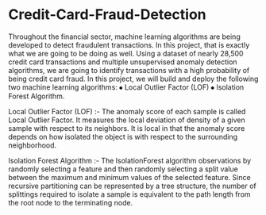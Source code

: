 # Credit-Card-Fraud-Detection
Throughout the financial sector, machine learning algorithms are being developed to detect fraudulent transactions. 
In this project, that is exactly what we are going to be doing as well. 
Using a dataset of nearly 28,500 credit card transactions and multiple unsupervised anomaly detection algorithms, we are going to identify transactions with a high probability of being credit card fraud.
In this project, we will build and deploy the following two machine learning algorithms:
⦁	Local Outlier Factor (LOF)
⦁	Isolation Forest Algorithm.

Local Outlier Factor (LOF) :-
The anomaly score of each sample is called Local Outlier Factor. It measures the local deviation of density of a given sample with respect to its neighbors. It is local in that the anomaly score depends on how isolated the object is with respect to the surrounding neighborhood.

Isolation Forest Algorithm :-
The IsolationForest algorithm observations by randomly selecting a feature and then randomly selecting a split value between the maximum and minimum values of the selected feature.
Since recursive partitioning can be represented by a tree structure, the number of splittings required to isolate a sample is equivalent to the path length from the root node to the terminating node.

